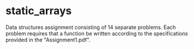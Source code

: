 # static_arrays

Data structures assignment consisting of 14 separate problems. Each problem requires that a function be written according to the specifications provided in the "Assignment1.pdf".
